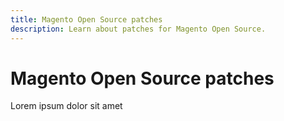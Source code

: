 ```yaml
---
title: Magento Open Source patches
description: Learn about patches for Magento Open Source.
---
```


# Magento Open Source patches

Lorem ipsum dolor sit amet
